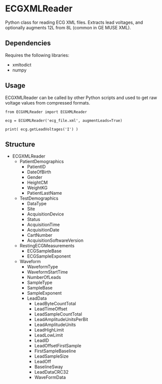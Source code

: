 # ECGXMLReader

Python class for reading ECG XML files. Extracts lead voltages, and optionally augments 12L from 8L (common in GE MUSE XML).

## Dependencies
Requires the following libraries:

- xmltodict
- numpy

## Usage
ECGXMLReader can be called by other Python scripts and used to get raw voltage values from compressed formats.
```
from ECGXMLReader import ECGXMLReader

ecg = ECGXMLReader('ecg_file.xml', augmentLeads=True)

print( ecg.getLeadVoltages('I') )
```

## Structure
* ECGXMLReader
  * PatientDemographics
    * PatientID
    * DateOfBirth
    * Gender
    * HeightCM
    * WeightKG
    * PatientLastName
  * TestDemographics
    * DataType
    * Site
    * AcquisitionDevice
    * Status
    * AcquisitionTime
    * AcquisitionDate
    * CartNumber
    * AcquisitionSoftwareVersion
  * RestingECGMeasurements
    * ECGSampleBase
    * ECGSampleExponent
  * Waveform
    * WaveformType
    * WaveformStartTime
    * NumberOfLeads
    * SampleType
    * SampleBase
    * SampleExponent
    * LeadData
      * LeadByteCountTotal
      * LeadTimeOffset
      * LeadSampleCountTotal
      * LeadAmplitudeUnitsPerBit
      * LeadAmplitudeUnits
      * LeadHighLimit
      * LeadLowLimit
      * LeadID
      * LeadOffsetFirstSample
      * FirstSampleBaseline
      * LeadSampleSize
      * LeadOff
      * BaselineSway
      * LeadDataCRC32
      * WaveFormData

